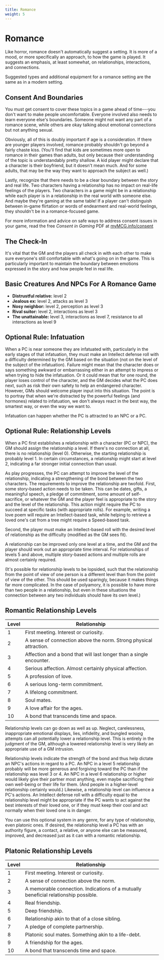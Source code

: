 ```yaml
---
title: Romance
weight: 5
---
```


# Romance

Like horror, romance doesn't automatically suggest a setting. It is more of a mood, or more specifically an approach, to how the game is played. It suggests an emphasis, at least somewhat, on relationships, interactions, and connections.

Suggested types and additional equipment for a romance setting are the same as in a modern setting.

## Consent And Boundaries

You must get consent to cover these topics in a game ahead of time---you don't want to make people uncomfortable. Everyone involved also needs to learn everyone else's boundaries. Someone might not want any part of a romance scene, while others are okay talking about emotional connections but not anything sexual.

Obviously, all of this is doubly important if age is a consideration. If there are younger players involved, romance probably shouldn't go beyond a fairly chaste kiss. (You'll find that kids are sometimes more open to romance in their games than adults, but only because their understanding of the topic is understandably pretty shallow. A kid player might declare that a character is their boyfriend, but it doesn't mean much. And for some adults, that may be the way they want to approach the subject as well.)

Lastly, recognize that there needs to be a clear boundary between the story and real life. Two characters having a relationship has no impact on real-life feelings of the players. Two characters in a game might be in a relationship while each player is in a relationship in the real world with someone else. And maybe they're gaming at the same table! If a player can't distinguish between in-game flirtation or words of endearment and real-world feelings, they shouldn't be in a romance-focused game.

For more information and advice on safe ways to address consent issues in your game, read the free *Consent in Gaming* PDF at [myMCG.info/consent](https://mymcg.info/consent)

## The Check-In

It's vital that the GM and the players all check in with each other to make sure everyone's still comfortable with what's going on in the game. This is particularly important to maintain the boundary between emotions expressed in the story and how people feel in real life.

## Basic Creatures And NPCs For A Romance Game

* **Distrustful relative:** level 2
* **Jealous ex:** level 2, attacks as level 3
* **Nosy neighbor:** level 2, perception as level 3
* **Rival suitor:** level 2, interactions as level 3
* **The unattainable:** level 3, interactions as level 7, resistance to all interactions as level 9

## Optional Rule: Infatuation

When a PC is near someone they are infatuated with, particularly in the early stages of that infatuation, they must make an Intellect defense roll with a difficulty determined by the GM based on the situation (not on the level of the subject of the infatuation). Failure might mean that the character does or says something awkward or embarrassing either in an attempt to impress or when trying to hide the infatuation. Or it could mean that for one round, the player loses control of the character, and the GM decides what the PC does next, such as risk their own safety to help an endangered character. However, GMs should welcome player input into this situation. The point is to portray that when we're distracted by the powerful feelings (and hormones) related to infatuation, we don't always react in the best way, the smartest way, or even the way we want to.

Infatuation can happen whether the PC is attracted to an NPC or a PC.

## Optional Rule: Relationship Levels

When a PC first establishes a relationship with a character (PC or NPC), the GM should assign the relationship a level. If there's no connection at all, there is no relationship (level 0). Otherwise, the starting relationship is probably level 1. In certain circumstances, a relationship might start at level 2, indicating a far stronger initial connection than usual.

As play progresses, the PC can attempt to improve the level of the relationship, indicating a strengthening of the bond between the two characters. The requirements to improve the relationship are twofold. First, some story-based action needs to be taken. This can be dates, gifts, a meaningful speech, a pledge of commitment, some amount of self-sacrifice, or whatever the GM and the player feel is appropriate to the story and the level of the relationship. This action might require the PC to succeed at specific tasks (with appropriate rolls). For example, writing a love poem will require an Intellect-based task, while helping to retrieve a loved one's cat from a tree might require a Speed-based task.

Second, the player must make an Intellect-based roll with the desired level of relationship as the difficulty (modified as the GM sees fit).

A relationship can be improved only one level at a time, and the GM and the player should work out an appropriate time interval. For relationships of levels 5 and above, multiple story-based actions and multiple rolls are almost certainly required.

(It's possible for relationship levels to be lopsided, such that the relationship from the point of view of one person is a different level than from the point of view of the other. This should be used sparingly, because it makes things far more complicated. In the case of polyamory, it is possible to have more than two people in a relationship, but even in these situations the connection between any two individuals should have its own level.)

## Romantic Relationship Levels

| Level | Relationship                                                        |
|-------|---------------------------------------------------------------------|
| 1     | First meeting. Interest or curiosity.                               |
| 2     | A sense of connection above the norm. Strong physical attraction.   |
| 3     | Affection and a bond that will last longer than a single encounter. |
| 4     | Serious affection. Almost certainly physical affection.             |
| 5     | A profession of love.                                               |
| 6     | A serious long-term commitment.                                     |
| 7     | A lifelong commitment.                                              |
| 8     | Soul mates.                                                         |
| 9     | A love affair for the ages.                                         |
| 10    | A bond that transcends time and space.                              |

Relationship levels can go down as well as up. Neglect, carelessness, inappropriate emotional displays, lies, infidelity, and bungled wooing attempts can all potentially lower a relationship level. This is entirely in the judgment of the GM, although a lowered relationship level is very likely an appropriate use of a GM intrusion.

Relationship levels indicate the strength of the bond and thus help dictate an NPC's actions in regard to a PC. An NPC in a level 5 relationship probably will be more generous and forgiving toward the PC than if the relationship was level 3 or 4. An NPC in a level 6 relationship or higher would likely give their partner most anything, even maybe sacrificing their own well-being or their life for them. (And people in a higher-level relationship certainly would.) Likewise, a relationship level can influence a PC's actions. An Intellect defense roll with a difficulty equal to the relationship level might be appropriate if the PC wants to act against the best interests of their loved one, or if they must keep their cool and act normally when their loved one is in danger.

You can use this optional system in any genre, for any type of relationship, even platonic ones. If desired, the relationship level a PC has with an authority figure, a contact, a relative, or anyone else can be measured, improved, and decreased just as it can with a romantic relationship.

## Platonic Relationship Levels

| Level | Relationship                                                                        |
|-------|-------------------------------------------------------------------------------------|
| 1     | First meeting. Interest or curiosity.                                               |
| 2     | A sense of connection above the norm.                                               |
| 3     | A memorable connection. Indications of a mutually beneficial relationship possible. |
| 4     | Real friendship.                                                                    |
| 5     | Deep friendship.                                                                    |
| 6     | Relationship akin to that of a close sibling.                                       |
| 7     | A pledge of complete partnership.                                                   |
| 8     | Platonic soul mates. Something akin to a life-debt.                                 |
| 9     | A friendship for the ages.                                                          |
| 10    | A bond that transcends time and space.                                              |
